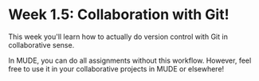 # Week 1.5: Collaboration with Git!

This week you'll learn how to actually do version control with Git in collaborative sense.

In MUDE, you can do all assignments without this workflow. However, feel free to use it in your collaborative projects in MUDE or elsewhere!